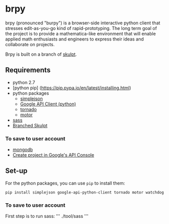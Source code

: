 # brpy #
brpy (pronounced "burpy") is a browser-side interactive python client that stresses edit-as-you-go kind of rapid-prototyping. The long term goal of the project is to provide a mathematica-like environment that will enable applied math enthusiasts and engineers to express their ideas and collaborate on projects.

Brpy is built on a branch of [skulpt](https://github.com/skulpt/skulpt).

## Requirements ##
- python 2.7
- [python pip] (https://pip.pypa.io/en/latest/installing.html)
- python packages
  - [simplejson](https://pypi.python.org/pypi/simplejson) 
  - [Google API Client (python)](https://developers.google.com/api-client-library/python/start/installation)
  - [tornado](https://pypi.python.org/pypi/tornado)
  - [motor](https://motor.readthedocs.org/en/stable/installation.html)
- [sass](http://www.sass-lang.com/install)
- [Branched Skulpt](https://github.com/poweif/skulpt)

### To save to user account ###
- [mongodb](http://www.mongodb.org)
- [Create project in Google's API Console](https://console.developers.google.com/)

## Set-up ##
For the python packages, you can use `pip` to install them:
```
pip install simplejson google-api-python-client tornado motor watchdog
```

### To save to user account ###

First step is to run sass:
'''
./tool/sass
'''
